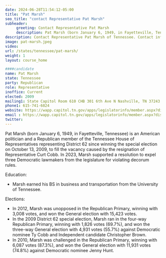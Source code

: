 ```yaml
---
date: 2024-06-28T11:54:12-05:00
title: "Pat Marsh"
seo_title: "contact Representative Pat Marsh"
subheader:
     greeting: Contact Representative Pat Marsh
     description: Pat Marsh (born January 6, 1949, in Fayetteville, Tennessee) is an American politician and a Republican member of the Tennessee House of Representatives representing District 62 since winning the special election on October 13, 2009.
description: Contact Representative Pat Marsh of Tennessee. Contact information for Pat Marsh includes email address, phone number, and mailing address.
image: pat-marsh.jpeg
video:
url: /states/tennessee/pat-marsh/
weight: 1
layout: course_home

####candidate
name: Pat Marsh
state: Tennessee
party: Republican
role: Representative
inoffice: Current
elected: 2009
mailing1: State Capitol Room 610 CHB 301 6th Ave N Nashville, TN 37243
phone1: 615-741-6824
website: https://wapp.capitol.tn.gov/apps/legislatorinfo/member.aspx?district=H62/
email : https://wapp.capitol.tn.gov/apps/legislatorinfo/member.aspx?district=H62/
twitter: 
---
```

Pat Marsh (born January 6, 1949, in Fayetteville, Tennessee) is an American politician and a Republican member of the Tennessee House of Representatives representing District 62 since winning the special election on October 13, 2009, to fill the vacancy caused by the resignation of Representative Curt Cobb. In 2023, Marsh supported a resolution to expel three Democratic lawmakers from the legislature for violating decorum rules.

Education:
- Marsh earned his BS in business and transportation from the University of Tennessee.

Elections:
- In 2012, Marsh was unopposed in the Republican Primary, winning with 3,008 votes, and won the General election with 15,423 votes.
- In the 2009 District 62 special election, Marsh ran in the four-way Republican Primary, winning with 1,826 votes (69.7%), and won the three-way General election with 4,931 votes (55.7%) against Democratic nominee Ty Cobb and Independent candidate Christopher Brown.
- In 2010, Marsh was challenged in the Republican Primary, winning with 6,087 votes (87.3%), and won the General election with 11,931 votes (74.8%) against Democratic nominee Jenny Hunt.
